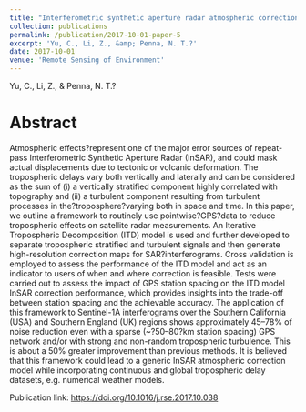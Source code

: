```yaml
---
title: "Interferometric synthetic aperture radar atmospheric correction using a GPS-based iterative tropospheric decomposition model"
collection: publications
permalink: /publication/2017-10-01-paper-5
excerpt: 'Yu, C., Li, Z., &amp; Penna, N. T.?'
date: 2017-10-01
venue: 'Remote Sensing of Environment'
---
```

Yu, C., Li, Z., &amp; Penna, N. T.?

Abstract
=====
Atmospheric effects?represent one of the major error sources of repeat-pass Interferometric Synthetic Aperture Radar (InSAR), and could mask actual displacements due to tectonic or volcanic deformation. The tropospheric delays vary both vertically and laterally and can be considered as the sum of (i) a vertically stratified component highly correlated with topography and (ii) a turbulent component resulting from turbulent processes in the?troposphere?varying both in space and time. In this paper, we outline a framework to routinely use pointwise?GPS?data to reduce tropospheric effects on satellite radar measurements. An Iterative Tropospheric Decomposition (ITD) model is used and further developed to separate tropospheric stratified and turbulent signals and then generate high-resolution correction maps for SAR?interferograms. Cross validation is employed to assess the performance of the ITD model and act as an indicator to users of when and where correction is feasible. Tests were carried out to assess the impact of GPS station spacing on the ITD model InSAR correction performance, which provides insights into the trade-off between station spacing and the achievable accuracy. The application of this framework to Sentinel-1A interferograms over the Southern California (USA) and Southern England (UK) regions shows approximately 45–78% of noise reduction even with a sparse (~?50–80?km station spacing) GPS network and/or with strong and non-random tropospheric turbulence. This is about a 50% greater improvement than previous methods. It is believed that this framework could lead to a generic InSAR atmospheric correction model while incorporating continuous and global tropospheric delay datasets, e.g. numerical weather models.  

Publication link: https://doi.org/10.1016/j.rse.2017.10.038